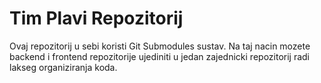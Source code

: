 # Tim Plavi Repozitorij

Ovaj repozitorij u sebi koristi Git Submodules sustav. Na taj nacin mozete backend i frontend repozitorije ujediniti u jedan zajednicki repozitorij radi lakseg organiziranja koda.
